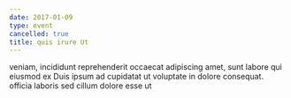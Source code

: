 ```yaml
---
date: 2017-01-09
type: event
cancelled: true
title: quis irure Ut
---
```

veniam, incididunt reprehenderit occaecat adipiscing amet, sunt labore qui eiusmod ex Duis ipsum ad cupidatat ut voluptate in dolore consequat. officia laboris sed cillum dolore esse ut